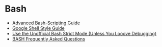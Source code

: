 # Bash
- [Advanced Bash-Scripting Guide](http://tldp.org/LDP/abs/html/)
- [Google Shell Style Guide](https://google.github.io/styleguide/shell.xml)
- [Use the Unofficial Bash Strict Mode (Unless You Looove Debugging)](http://redsymbol.net/articles/unofficial-bash-strict-mode/)
- [BASH Frequently Asked Questions](http://mywiki.wooledge.org/BashFAQ)
